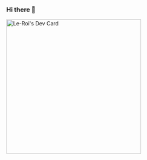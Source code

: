 ### Hi there 👋
<a href="https://app.daily.dev/leroi"><img src="https://api.daily.dev/devcards/v2/Vp2NQoNGr1RkFv4BOzTMS.png?type=default&r=2kj" width="356" alt="Le-Roi's Dev Card"/></a>
<!--
**Le-Roi777/Le-Roi777** is a ✨ _special_ ✨ repository because its `README.md` (this file) appears on your GitHub profile.

Here are some ideas to get you started:

- 🔭 I’m currently working on ...
- 🌱 I’m currently learning ...
- 👯 I’m looking to collaborate on ...
- 🤔 I’m looking for help with ...
- 💬 Ask me about ...
- 📫 How to reach me: ...
- 😄 Pronouns: ...
- ⚡ Fun fact: ...
-->
